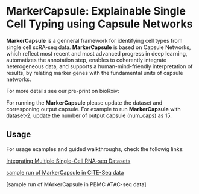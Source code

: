 # MarkerCapsule: Explainable Single Cell Typing using Capsule Networks

**MarkerCapsule** is a genneral framework for identifying cell types from single cell scRA-seq data. **MarkerCapsule** is based on Capsule Networks, which reflect most recent and most advanced progress in deep learning, automatizes the annotation step, enables to coherently integrate heterogeneous data, and supports a human-mind-friendly interpretation of results, by relating marker genes with the fundamental units of capsule networks.

For more details see our pre-print on bioRxiv:



For running the **MarkerCapsule** please update the dataset and corresponing output capsule. For example to run **MarkerCapsule** with dataset-2, update the number of output capsule (num_caps) as 15. 

## Usage 

For usage examples and guided walkthroughs, check the followig links:

[Integrating Multiple Single-Cell RNA-seq Datasets](https://sumantaray.github.io/Integration-using-AutoEncoder/)

[sample run of MarkerCapsule in CITE-Seq data](https://sumantaray.github.io/MarkerCapsule-application-on-CITE-seq/)

[sample run of MArkerCapsule in PBMC ATAC-seq data]

